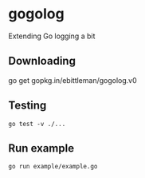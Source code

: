 gogolog
=======

Extending Go logging a bit

## Downloading

go get gopkg.in/ebittleman/gogolog.v0

## Testing
    go test -v ./...

## Run example
    go run example/example.go
